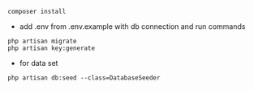 ```
composer install
```
- add .env from .env.example with db connection and run commands
```
php artisan migrate
php artisan key:generate
```
- for data set
```
php artisan db:seed --class=DatabaseSeeder
```
